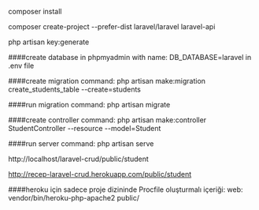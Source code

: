 composer install

composer create-project --prefer-dist laravel/laravel laravel-api

php artisan key:generate

####create database in phpmyadmin with name:
DB_DATABASE=laravel in .env file

####create migration command: 
php artisan make:migration create_students_table --create=students

####run migration command:
php artisan migrate

####create controller command:
php artisan make:controller StudentController --resource --model=Student

####run server command:
php artisan serve

http://localhost/laravel-crud/public/student

http://recep-laravel-crud.herokuapp.com/public/student

####heroku için sadece proje dizininde Procfile oluşturmalı içeriği: 
web: vendor/bin/heroku-php-apache2 public/